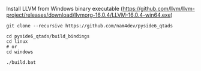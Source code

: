 

Install LLVM from Windows binary executable (https://github.com/llvm/llvm-project/releases/download/llvmorg-16.0.4/LLVM-16.0.4-win64.exe)

    git clone --recursive https://github.com/nam4dev/pyside6_qtads
    
    cd pyside6_qtads/build_bindings
    cd linux
    # or
    cd windows
    
    ./build.bat
